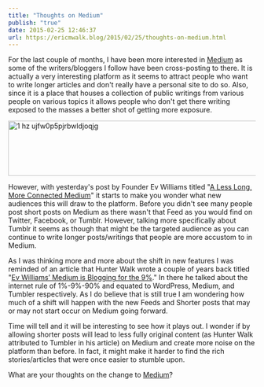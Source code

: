 ```yaml
---
title: "Thoughts on Medium"
publish: "true"
date: 2015-02-25 12:46:37
url: https://ericmwalk.blog/2015/02/25/thoughts-on-medium.html
---
```


For the last couple of months, I have been more interested in <a href="https://medium.com/">Medium</a> as some of the writers/bloggers I follow have been cross-posting to there. It is actually a very interesting platform as it seems to attract people who want to write longer articles and don't really have a personal site to do so. Also, since it is a place that houses a collection of public writings from various people on various topics it allows people who don't get there writing exposed to the masses a better shot of getting more exposure.


<img src="uploads/2022/c9ab5d7bf5.png" alt="1 hz ujfw0p5pjrbwldjoqjg" title="1-hz_ujfw0p5pjrbwldjoqjg.png" border="0" width="598" height="112" />

However, with yesterday's post by Founder Ev Williams titled "<a title="A Less Long, More Connected Medium" href="https://blog.medium.com/a-less-long-more-connected-medium-c345db2d6a56">A Less Long, More Connected Medium</a>" it starts to make you wonder what new audiences this will draw to the platform. Before you didn't see many people post short posts on Medium as there wasn't that Feed as you would find on Twitter, Facebook, or Tumblr. However, talking more specifically about Tumblr it seems as though that might be the targeted audience as you can continue to write longer posts/writings that people are more accustom to in Medium.

As I was thinking more and more about the shift in new features I was reminded of an article that Hunter Walk wrote a couple of years back titled "<a href="http://hunterwalk.com/2013/10/23/ev-williams-medium-is-blogging-for-the-9/">Ev Williams’ Medium is Blogging for the 9%</a>." In there he talked about the internet rule of 1%-9%-90% and equated to WordPress, Medium, and Tumbler respectively. As I do believe that is still true I am wondering how much of a shift will happen with the new Feeds and Shorter posts that may or may not start occur on Medium going forward.

Time will tell and it will be interesting to see how it plays out. I wonder if by allowing shorter posts will lead to less fully original content (as Hunter Walk attributed to Tumbler in his article) on Medium and create more noise on the platform than before. In fact, it might make it harder to find the rich stories/articles that were once easier to stumble upon.

What are your thoughts on the change to <a href="http://medium.com">Medium</a>?